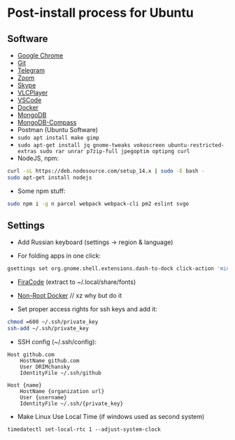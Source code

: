 # Post-install process for Ubuntu

## Software

- [Google Chrome](https://www.google.com/intl/en/chrome/)
- [Git](https://git-scm.com/)
- [Telegram](https://desktop.telegram.org/)
- [Zoom](https://zoom.us/download#client_4meeting)
- [Skype](https://www.skype.com/ru/get-skype)
- [VLCPlayer](https://www.videolan.org/vlc/index.ru.html)
- [VSCode](https://code.visualstudio.com/)
- [Docker](https://docs.docker.com/engine/install/ubuntu/)
- [MongoDB](https://docs.mongodb.com/manual/tutorial/install-mongodb-on-ubuntu/)
- [MongoDB-Compass](https://www.mongodb.com/try/download/compass)
- Postman (Ubuntu Software)
- `sudo apt install make gimp`
- `sudo apt-get install jq gnome-tweaks vokoscreen ubuntu-restricted-extras sudo rar unrar p7zip-full jpegoptim optipng curl`
- NodeJS, npm:
```sh
curl -sL https://deb.nodesource.com/setup_14.x | sudo -E bash -
sudo apt-get install nodejs
```
- Some npm stuff:
```sh
sudo npm i -g n parcel webpack webpack-cli pm2 eslint svgo
```

## Settings

- Add Russian keyboard (settings -> region & language)

- For folding apps in one click:
```sh
gsettings set org.gnome.shell.extensions.dash-to-dock click-action 'minimize'
```

- [FiraCode](https://github.com/tonsky/FiraCode) (extract to ~/.local/share/fonts)

- [Non-Root Docker](https://docs.docker.com/engine/install/linux-postinstall/) // xz why but do it

- Set proper access rights for ssh keys and add it:

```sh
chmod =600 ~/.ssh/private_key
ssh-add ~/.ssh/private_key
```

- SSH config (~/.ssh/config):
```
Host github.com
    HostName github.com
    User DRIMchansky
    IdentityFile ~/.ssh/github

Host {name}
    HostName {organization url}
    User {username}
    IdentityFile ~/.ssh/{private_key}
```
- Make Linux Use Local Time (if windows used as second system)
```
timedatectl set-local-rtc 1 --adjust-system-clock
```






